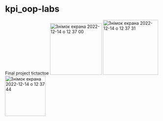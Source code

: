 # kpi_oop-labs

Final project tictactoe
<img width="169" alt="Знімок екрана 2022-12-14 о 12 37 00" src="https://user-images.githubusercontent.com/86841735/207573678-143e8c09-17df-4a7a-9dcb-419c115c06cf.png">
<img width="180" alt="Знімок екрана 2022-12-14 о 12 37 31" src="https://user-images.githubusercontent.com/86841735/207573695-8570e9a3-2151-40f7-a45d-e1068ea07b46.png">
<img width="132" alt="Знімок екрана 2022-12-14 о 12 37 44" src="https://user-images.githubusercontent.com/86841735/207573716-f84142bf-491e-4f87-b0b7-a05f498ad8b4.png">
